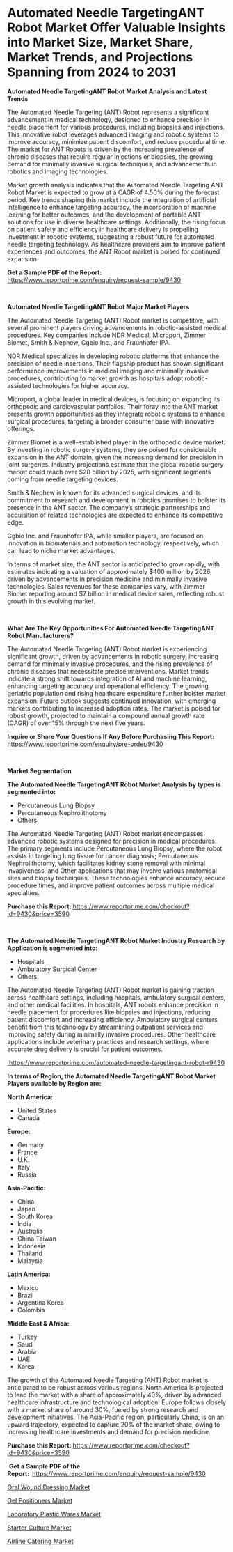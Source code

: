 <p><h1>Automated Needle TargetingANT Robot Market Offer Valuable Insights into Market Size, Market Share, Market Trends, and Projections Spanning from 2024 to 2031</h1></p><p><strong>Automated Needle TargetingANT Robot Market Analysis and Latest Trends</strong></p>
<p><p>The Automated Needle Targeting (ANT) Robot represents a significant advancement in medical technology, designed to enhance precision in needle placement for various procedures, including biopsies and injections. This innovative robot leverages advanced imaging and robotic systems to improve accuracy, minimize patient discomfort, and reduce procedural time. The market for ANT Robots is driven by the increasing prevalence of chronic diseases that require regular injections or biopsies, the growing demand for minimally invasive surgical techniques, and advancements in robotics and imaging technologies.</p><p>Market growth analysis indicates that the Automated Needle Targeting ANT Robot Market is expected to grow at a CAGR of 4.50% during the forecast period. Key trends shaping this market include the integration of artificial intelligence to enhance targeting accuracy, the incorporation of machine learning for better outcomes, and the development of portable ANT solutions for use in diverse healthcare settings. Additionally, the rising focus on patient safety and efficiency in healthcare delivery is propelling investment in robotic systems, suggesting a robust future for automated needle targeting technology. As healthcare providers aim to improve patient experiences and outcomes, the ANT Robot market is poised for continued expansion.</p></p>
<p><strong>Get a Sample PDF of the Report:&nbsp;</strong> <a href="https://www.reportprime.com/enquiry/request-sample/9430">https://www.reportprime.com/enquiry/request-sample/9430</a></p>
<p>&nbsp;</p>
<p><strong>Automated Needle TargetingANT Robot Major Market Players</strong></p>
<p><p>The Automated Needle Targeting (ANT) Robot market is competitive, with several prominent players driving advancements in robotic-assisted medical procedures. Key companies include NDR Medical, Microport, Zimmer Biomet, Smith & Nephew, Cgbio Inc., and Fraunhofer IPA.</p><p>NDR Medical specializes in developing robotic platforms that enhance the precision of needle insertions. Their flagship product has shown significant performance improvements in medical imaging and minimally invasive procedures, contributing to market growth as hospitals adopt robotic-assisted technologies for higher accuracy.</p><p>Microport, a global leader in medical devices, is focusing on expanding its orthopedic and cardiovascular portfolios. Their foray into the ANT market presents growth opportunities as they integrate robotic systems to enhance surgical procedures, targeting a broader consumer base with innovative offerings.</p><p>Zimmer Biomet is a well-established player in the orthopedic device market. By investing in robotic surgery systems, they are poised for considerable expansion in the ANT domain, given the increasing demand for precision in joint surgeries. Industry projections estimate that the global robotic surgery market could reach over $20 billion by 2025, with significant segments coming from needle targeting devices.</p><p>Smith & Nephew is known for its advanced surgical devices, and its commitment to research and development in robotics promises to bolster its presence in the ANT sector. The company’s strategic partnerships and acquisition of related technologies are expected to enhance its competitive edge.</p><p>Cgbio Inc. and Fraunhofer IPA, while smaller players, are focused on innovation in biomaterials and automation technology, respectively, which can lead to niche market advantages. </p><p>In terms of market size, the ANT sector is anticipated to grow rapidly, with estimates indicating a valuation of approximately $400 million by 2026, driven by advancements in precision medicine and minimally invasive technologies. Sales revenues for these companies vary, with Zimmer Biomet reporting around $7 billion in medical device sales, reflecting robust growth in this evolving market.</p></p>
<p>&nbsp;</p>
<p><strong>What Are The Key Opportunities For Automated Needle TargetingANT Robot Manufacturers?</strong></p>
<p><p>The Automated Needle Targeting (ANT) Robot market is experiencing significant growth, driven by advancements in robotic surgery, increasing demand for minimally invasive procedures, and the rising prevalence of chronic diseases that necessitate precise interventions. Market trends indicate a strong shift towards integration of AI and machine learning, enhancing targeting accuracy and operational efficiency. The growing geriatric population and rising healthcare expenditure further bolster market expansion. Future outlook suggests continued innovation, with emerging markets contributing to increased adoption rates. The market is poised for robust growth, projected to maintain a compound annual growth rate (CAGR) of over 15% through the next five years.</p></p>
<p><strong>Inquire or Share Your Questions If Any Before Purchasing This Report:</strong> <a href="https://www.reportprime.com/enquiry/pre-order/9430">https://www.reportprime.com/enquiry/pre-order/9430</a></p>
<p>&nbsp;</p>
<p><strong>Market Segmentation</strong></p>
<p><strong>The Automated Needle TargetingANT Robot Market Analysis by types is segmented into:</strong></p>
<p><ul><li>Percutaneous Lung Biopsy</li><li>Percutaneous Nephrolithotomy</li><li>Others</li></ul></p>
<p><p>The Automated Needle Targeting (ANT) Robot market encompasses advanced robotic systems designed for precision in medical procedures. The primary segments include Percutaneous Lung Biopsy, where the robot assists in targeting lung tissue for cancer diagnosis; Percutaneous Nephrolithotomy, which facilitates kidney stone removal with minimal invasiveness; and Other applications that may involve various anatomical sites and biopsy techniques. These technologies enhance accuracy, reduce procedure times, and improve patient outcomes across multiple medical specialties.</p></p>
<p><strong>Purchase this Report:&nbsp;</strong><a href="https://www.reportprime.com/checkout?id=9430&price=3590">https://www.reportprime.com/checkout?id=9430&price=3590</a></p>
<p>&nbsp;</p>
<p><strong>The Automated Needle TargetingANT Robot Market Industry Research by Application is segmented into:</strong></p>
<p><ul><li>Hospitals</li><li>Ambulatory Surgical Center</li><li>Others</li></ul></p>
<p><p>The Automated Needle Targeting (ANT) Robot market is gaining traction across healthcare settings, including hospitals, ambulatory surgical centers, and other medical facilities. In hospitals, ANT robots enhance precision in needle placement for procedures like biopsies and injections, reducing patient discomfort and increasing efficiency. Ambulatory surgical centers benefit from this technology by streamlining outpatient services and improving safety during minimally invasive procedures. Other healthcare applications include veterinary practices and research settings, where accurate drug delivery is crucial for patient outcomes.</p></p>
<p><a href="https://www.reportprime.com/automated-needle-targetingant-robot-r9430">&nbsp;https://www.reportprime.com/automated-needle-targetingant-robot-r9430</a></p>
<p><strong>In terms of Region, the Automated Needle TargetingANT Robot Market Players available by Region are:</strong></p>
<p>
    <p> <strong> North America: </strong>
        <ul>
            <li>United States</li>
            <li>Canada</li>
        </ul>
        </p> 
    <p> <strong> Europe: </strong>
        <ul>
            <li>Germany</li>
            <li>France</li>
            <li>U.K.</li>
            <li>Italy</li>
            <li>Russia</li>
        </ul>
        </p> 
    <p> <strong> Asia-Pacific: </strong>
        <ul>
            <li>China</li>
            <li>Japan</li>
            <li>South Korea</li>
            <li>India</li>
            <li>Australia</li>
            <li>China Taiwan</li>
            <li>Indonesia</li>
            <li>Thailand</li>
            <li>Malaysia</li>
        </ul>
        </p> 
    <p> <strong> Latin America: </strong>
        <ul>
            <li>Mexico</li>
            <li>Brazil</li>
            <li>Argentina Korea</li>
            <li>Colombia</li>
        </ul>
        </p> 
    <p> <strong> Middle East & Africa: </strong>
        <ul>
            <li>Turkey</li>
            <li>Saudi</li>
            <li>Arabia</li>
            <li>UAE</li>
            <li>Korea</li>
        </ul>
    </p>
    </p>
<p><p>The growth of the Automated Needle Targeting (ANT) Robot market is anticipated to be robust across various regions. North America is projected to lead the market with a share of approximately 40%, driven by advanced healthcare infrastructure and technological adoption. Europe follows closely with a market share of around 30%, fueled by strong research and development initiatives. The Asia-Pacific region, particularly China, is on an upward trajectory, expected to capture 20% of the market share, owing to increasing healthcare investments and demand for precision medicine.</p></p>
<p><strong>Purchase this Report: </strong><a href="https://www.reportprime.com/checkout?id=9430&price=3590">https://www.reportprime.com/checkout?id=9430&price=3590</a></p>
<p>&nbsp;<strong>Get a Sample PDF of the Report:&nbsp;&nbsp;</strong><a href="https://www.reportprime.com/enquiry/request-sample/9430">https://www.reportprime.com/enquiry/request-sample/9430</a></p>
<p><strong></strong></p>
<p><p><a href="https://issuu.com/reportprime-2/docs/oral-wound-dressing-market-size-203_4aa9852c294208">Oral Wound Dressing Market</a></p><p><a href="https://github.com/nicoletavirag/Market-Research-Report-List-5/blob/main/gel-positioners-market.md">Gel Positioners Market</a></p><p><a href="https://medium.com/@abdulkoss1914/the-market-study-covers-the-laboratory-plastic-wares-market-across-various-segments-30ec12b3984c">Laboratory Plastic Wares Market</a></p><p><a href="https://medium.com/@tobyyundt/the-starter-culture-market-has-witnessed-significant-growth-in-recent-years-and-this-trend-is-3f0a5fdb4fda">Starter Culture Market</a></p><p><a href="https://www.linkedin.com/pulse/airline-catering-market-strategic-insights-product-evolution-w7avf?trackingId=U9UL1M72QrSZKJcdwT1UCw%3D%3D">Airline Catering Market</a></p></p>